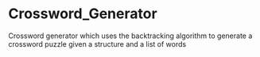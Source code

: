 # Crossword_Generator
Crossword generator which uses the backtracking algorithm to generate a crossword puzzle given a structure and a list of words
